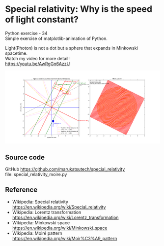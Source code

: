 # Special relativity: Why is the speed of light constant?
Python exercise - 34  
Simple exercise of matplotlib-animation of Python.

Light(Photon) is not a dot but a sphere that expands in Minkowski spacetime.   
Watch my video for more detail!  
https://youtu.be/AwRgGn6AzzU  

![image_special_relativity](https://github.com/marukatsutech/special_relativity/blob/master/image_special-relativity.png)


## Source code
GitHub
https://github.com/marukatsutech/special_relativity  
file: special_relativity_moire.py

## Reference
* Wikipedia: Special relativity
https://en.wikipedia.org/wiki/Special_relativity
* Wikipedia: Lorentz transformation
https://en.wikipedia.org/wiki/Lorentz_transformation
* Wikipedia: Minkowski space
https://en.wikipedia.org/wiki/Minkowski_space
* Wikipedia: Moiré pattern
https://en.wikipedia.org/wiki/Moir%C3%A9_pattern
